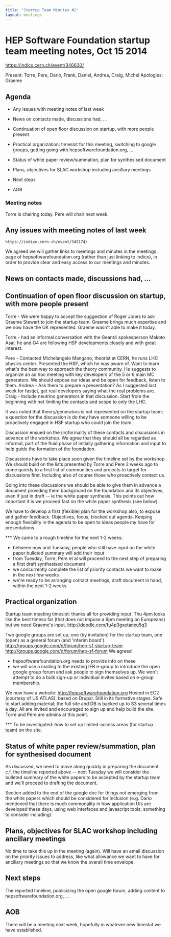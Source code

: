 ```yaml
---
title: "Startup Team Minutes #2"
layout: meetings
---
```


# HEP Software Foundation startup team meeting notes, Oct 15 2014

https://indico.cern.ch/event/346630/

Present: Torre, Pere, Dario, Frank, Daniel, Andrea, Craig, Michel Apologies:
Graeme

## Agenda

- Any issues with meeting notes of last week

- News on contacts made, discussions had, ...

- Continuation of open floor discussion on startup, with more people present

- Practical organization: timeslot for this meeting, switching to google groups,
  getting going with hepsoftwarefoundation.org, ...

- Status of white paper review/summation, plan for synthesised document

- Plans, objectives for SLAC workshop including ancillary meetings

- Next steps

- AOB

### Meeting notes

Torre is chairing today. Pere will chair next week.

## Any issues with meeting notes of last week

    https://indico.cern.ch/event/345174/

We agreed we will gather links to meetings and minutes in the meetings page of
hepsoftwarefoundation.org (rather than just linking to indico), in order to
provide clear and easy access to our meetings and minutes.

## News on contacts made, discussions had, ...

## Continuation of open floor discussion on startup, with more people present

Torre - We were happy to accept the suggestion of Roger Jones to ask Graeme
Stewart to join the startup team. Graeme brings much expertise and we now have
the UK represented. Graeme wasn't able to make it today.

Torre - had an informal conversation with the Geant4 spokesperson Makoto Asai;
he and G4 are following HSF developments closely and with great interest.

Pere - Contacted Michelangelo Mangano, theorist at CERN, he runs LHC physics
center. Presented the HSF, which he was aware of. Want to learn what's the best
way to approach the theory community. He suggests to organize an ad hoc meeting
with key developers of the 5 or 6 main MC generators. We should expose our ideas
and be open for feedback, listen to them. Andrea - Ask them to prepare a
presentation? As I suggested last week for fastjet, get real developers saying
what the real problems are. Craig - Include neutrino generators in that
discussion. Start from the beginning with not limiting the contacts and scope to
only the LHC.

It was noted that theory/generators is not represented on the startup team; a
question for the discussion is do they have someone willing to be proactively
engaged in HSF startup who could join the team.

Discussion ensued on the (in)formality of these contacts and discussions in
advance of the workshop. We agree that they should all be regarded as informal,
part of the fluid phase of initially gathering information and input to help
guide the formation of the foundation.

Discussions have to take place soon given the timeline set by the workshop. We
should build on the lists presented by Torre and Pere 2 weeks ago to come
quickly to a first list of communities and projects to target for discussions
first. Including also of course those who proactively contact us.

Going into these discussions we should be able to give them in advance a
document providing them background on the foundation and its objectives, even if
just in draft -- ie the white paper synthesis. This points out how important it
is we proceed fast on the white paper synthesis (see below).

We have to develop a first (flexible) plan for the workshop also, to expose and
gather feedback. Objectives, focus, blocked out agenda. Keeping enough
flexibility in the agenda to be open to ideas people my have for presentations.

\*\*\* We came to a rough timeline for the next 1-2 weeks:

- between now and Tuesday, people who still have input on the white paper
  bulleted summary will add their input
- from Tuesday, Torre, Pere et al will proceed to the next step of preparing a
  first draft synthesised document
- we concurrently complete the list of priority contacts we want to make in the
  next few weeks
- we're ready to be arranging contact meetings, draft document in hand, within
  the next 1-2 weeks

## Practical organization

Startup team meeting timeslot: thanks all for providing input. Thu 4pm looks
like the best timeso far (that does not impose a 6pm meeting on Europeans) but
we need Graeme's input. http://doodle.com/fu4p3gxetanxu5q3

Two google groups are set up, one (by invitation) for the startup team, one
(open) as a general forum (and 'interim board').
http://groups.google.com/d/forum/hep-sf-startup-team
http://groups.google.com/d/forum/hep-sf-forum We agreed

- hepsoftwarefoundation.org needs to provide info on these
- we will use a mailing to the existing IFB e-group to introduce the open google
  group forum and ask people to sign themselves up. We won't attempt to do a
  bulk sign-up or individual invites based on e-group membership.

We now have a website: http://hepsoftwarefoundation.org Hosted in EC2 (courtesy
of US ATLAS), based on Drupal. Still in its formative stages. Safe to start
adding material; the full site and DB is backed up to S3 several times a day.
All are invited and encouraged to sign up and help build the site. Torre and
Pere are admins at this point.

\*\*\* To be investigated: how to set up limited-access areas (for startup team)
on the site.

## Status of white paper review/summation, plan for synthesised document

As discussed, we need to move along quickly in preparing the document. c.f. the
timeline reported above -- next Tuesday we will consider the bulleted summary of
the white papers to be accepted by the startup team and we'll proceed to
drafting the document.

Section added to the end of the google doc for things not emerging from the
white papers which should be considered for inclusion (e.g. Dario mentioned that
there is much commonality in how application UIs are developed these days, using
web interfaces and javascript tools; something to consider including).

## Plans, objectives for SLAC workshop including ancillary meetings

No time to take this up in the meeting (again). Will have an email discussion on
the priority issues to address, like what allowance we want to have for
ancillary meetings so that we know the overall time envelope.

## Next steps

The reported timeline, publicizing the open google forum, adding content to
hepsoftwarefoundation.org, ...

## AOB

There will be a meeting next week, hopefully in whatever new timeslot we have
established.
